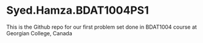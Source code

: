 # Syed.Hamza.BDAT1004PS1
This is the Github repo for our first problem set done in BDAT1004 course at Georgian College, Canada
